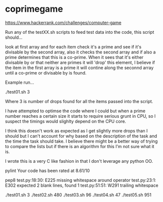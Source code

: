 # coprimegame

https://www.hackerrank.com/challenges/computer-game

Run any of the testXX.sh scripts to feed test data into the code, this script
should...

look at first array and for each item check it's a prime and see if it's divisable by the second array, also it checks the second array and if also a prime determines that this is a co-prime. When it sees that it's either divisable by or that neither are primes it will 'drop' this element, I believe if the item in the first array is a prime it will contine along the seconnd array until a co-prime or divisable by is found.

Example run...

./test01.sh
3

Where 3 is number of drops found for all the items passed into the script.

I have attempted to optimse the code where I could but when a prime number reaches a certain size it starts to require serious grunt in CPU, so I suspect the timings would slighlty depend on the CPU core. 

I think this doesn't work as expected as I get slightly more drops than I should but I can't account for why based on the description of the task and the time the task should take. I believe there might be a better way of trying to compare the lists but if there is an algorithm for this I'm not sure what it is.

I wrote this is a very C like fashion in that I don't leverage any python OO.

pylint
Your code has been rated at 8.61/10

 
pep8
test.py:18:30: E225 missing whitespace around operator
test.py:23:1: E302 expected 2 blank lines, found 1
test.py:51:51: W291 trailing whitespace


./test01.sh
3
./test02.sh
480
./test03.sh
96
./test04.sh
47
./test05.sh
951

